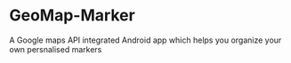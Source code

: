 # GeoMap-Marker
A Google maps API integrated Android app which helps you organize your own persnalised markers
